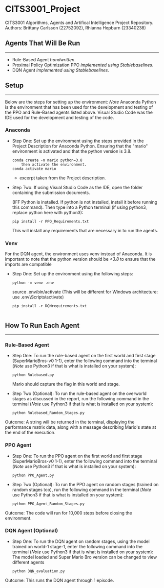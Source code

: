 # CITS3001_Project
CITS3001 Algorithms, Agents and Artifical Intelligence Project Repository. 
Authors: Brittany Carlsson (22752092), Rhianna Hepburn (23340238)  

## Agents That Will Be Run
---------------------------
- Rule-Based Agent *handwritten*.
- Proximal Policy Optimization PPO *implemented using Stablebaselines*.
- DQN Agent *implemented using Stablebaselines*.

## Setup
-------------------------
Below are the steps for setting up the environment:
*Note* Anaconda Python is the environment that has been used for the development and testing of the PPO and Rule-Based agents listed above. Visual Studio Code was the IDE used for the development and testing of the code. 
### Anaconda 
- Step One:
    Set up the environment using the steps provided in the Project Description for Anaconda Python. Ensuring that the "mario" environment is activated and that the python version is 3.8. 
    ```
    conda create -n mario python=3.8
        then activate the environment.
    conda activate mario
    ```
    - excerpt taken from the Project description. 

- Step Two: 
    If using Visual Studio Code as the IDE, open the folder containing the submission documents. 
    
    (IFF Python is installed. If python is not installed, install it before running this command).
    Then type into a Python terminal (if using python3, replace python here with python3):
    ```
    pip install -r PPO_Requirements.txt
    ```
    This will install any requirements that are necessary in to run the agents. 

### Venv
For the DQN agent, the environment uses venv instead of Anaconda. It is important to note that the python version should be *<3.8* to ensure that the imports are compatible 

- Step One:
    Set up the environment using the following steps:
    ```
    python -m venv .env
    ```
    source .env/bin/activate (This will be different for Windows architecture: use .env\Scripts\activate)
    ```
    pip install -r DQNrequirements.txt


## How To Run Each Agent
--------------------------
### Rule-Based Agent
- Step One:
    To run the rule-based agent on the first world and first stage (SuperMarioBros-v0 1-1), enter the following command into the terminal (*Note* use Python3 if that is what is installed on your system):
    
    ```
    python Rulebased.py
    ```
    Mario should capture the flag in this world and stage.

- Step Two (Optional):
    To run the rule-based agent on the overworld stages as discussed in the report, run the following command in the terminal (*Note* use Python3 if that is what is installed on your system):
    ```
    python Rulebased_Random_Stages.py
    ```

Outcome:
A string will be returned in the terminal, displaying the performance matrix data, along with a message describing Mario's state at the end of the execution. 

### PPO Agent
- Step One:
    To run the PPO agent on the first world and first stage (SuperMarioBros-v0 1-1), enter the following command into the terminal (*Note* use Python3 if that is what is installed on your system):
    
    ```
    python PPO_Agent.py
    ```
- Step Two (Optional):
    To run the PPO agent on random stages (trained on random stages too), run the following command in the terminal (*Note* use Python3 if that is what is installed on your system):
    ```
    python PPO_Agent_Random_Stages.py
    ```
Outcome:
The code will run for 10,000 steps before closing the environment. 

### DQN Agent (Optional)
- Step One:
    To run the DQN agent on random stages, using the model trained on world-1 stage-1,  enter the following command into the terminal (*Note* use Python3 if that is what is installed on your system):
    The model loaded and Super Mario Bro version can be changed to view different agents 
    ```
    python DQN_evaluation.py
    ```

Outcome:
This runs the DQN agent through 1 episode. 










